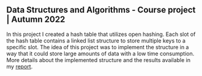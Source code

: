 ## Data Structures and Algorithms - Course project | Autumn 2022

In this project I created a hash table that utilizes open hashing. Each slot of the hash table contains a linked list structure to store multiple keys to a specific slot. The idea of this project was to implement the structure in a way that it could store large amounts of data with a low time consumption. More details about the implemented structure and the results available in my [report](https://github.com/ToniKoskinen/Data-Structures-and-Algorithms-Course-Project/blob/main/DSA%20Practical%20Assignment.pdf). 
